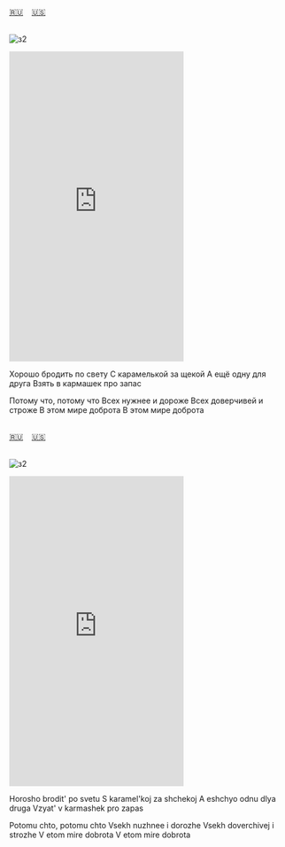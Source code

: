 <span id="ru"><a href='#ru'>🇷🇺</a> &nbsp;&nbsp;&nbsp;<a href='#en'>🇺🇸</a> &nbsp;&nbsp;&nbsp;</span><br><br>

![з2](https://github.com/user-attachments/assets/347c20b5-a2bd-4a70-9f20-84e451028618)

<iframe width="315" height="560" src="https://www.youtube.com/embed/a7ZsmVVWf78" frameborder="0" allow="accelerometer; autoplay; clipboard-write; encrypted-media; gyroscope; picture-in-picture; web-share"allowfullscreen></iframe>

Хорошо бродить по свету
С карамелькой за щекой
А ещё одну для друга
Взять в кармашек про запас

Потому что, потому что
Всех нужнее и дороже
Всех доверчивей и строже
В этом мире доброта
В этом мире доброта<br><br>

<span id="en"><a href='#ru'>🇷🇺</a> &nbsp;&nbsp;&nbsp;<a href='#en'>🇺🇸</a> &nbsp;&nbsp;&nbsp;</span><br><br>

![з2](https://github.com/user-attachments/assets/347c20b5-a2bd-4a70-9f20-84e451028618)

<iframe width="315" height="560" src="https://www.youtube.com/embed/pSfoFEWPI4Y" frameborder="0" allow="accelerometer; autoplay; clipboard-write; encrypted-media; gyroscope; picture-in-picture; web-share"allowfullscreen></iframe>

Horosho brodit' po svetu
S karamel'koj za shchekoj
A eshchyo odnu dlya druga
Vzyat' v karmashek pro zapas

Potomu chto, potomu chto
Vsekh nuzhnee i dorozhe
Vsekh doverchivej i strozhe
V etom mire dobrota
V etom mire dobrota<br><br>

